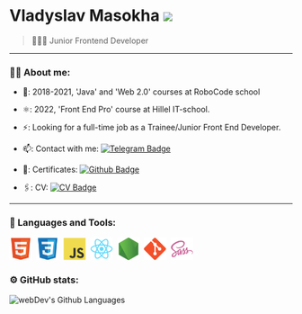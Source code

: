 <h1>Vladyslav Masokha  <img src="https://github.githubassets.com/images/mona-whisper.gif" height="24" /></h1>

> 👨🏻‍💻 Junior Frontend Developer

---

### :man_technologist: About me:

- 🔭: 2018-2021, 'Java' and 'Web 2.0' courses at RoboCode school

- ⚛️: 2022, 'Front End Pro' course at Hillel IT-school.

- ⚡: Looking for a full-time job as a Trainee/Junior Front End Developer.

- 📫: Contact with me: [![Telegram Badge](https://img.shields.io/badge/-Vladyslav_Masokha-blue?style=flat&logo=Telegram&logoColor=white)](https://t.me/vll_kmx)

- 📎: Certificates: [![Github Badge](https://img.shields.io/badge/-Vladyslav_Masokha-dark?style=flat&logo=Github&logoColor=white)](https://github.com/vladyslav-masokha/Certificates)

- 🖇️: CV: [![CV Badge](https://img.shields.io/badge/-Vladyslav_Masokha-purple?style=flat&logo=CV&logoColor=white)](https://stirring-bienenstitch-fa72ca.netlify.app/)

---

### 🔨 Languages and Tools:

<div>
  <img src="https://github.com/devicons/devicon/blob/master/icons/html5/html5-original.svg" title="html5" alt="html5" width="40" height="40"/>&nbsp
  <img src="https://github.com/devicons/devicon/blob/master/icons/css3/css3-original.svg" title="css" alt="css" width="40" height="40"/>&nbsp
  <img src="https://github.com/devicons/devicon/blob/master/icons/javascript/javascript-original.svg" title="javascript" alt="javascript" width="40" height="40"/>&nbsp
  <img src="https://github.com/devicons/devicon/blob/master/icons/react/react-original.svg" title="reactjs" alt="reactjs" width="40" height="40"/>&nbsp
  <img src="https://github.com/devicons/devicon/blob/master/icons/nodejs/nodejs-original.svg" title="nodejs" alt="nodejs" width="40" height="40"/>&nbsp
  <img src="https://github.com/devicons/devicon/blob/master/icons/git/git-original.svg" title="git" alt="git" width="40" height="40"/>&nbsp
  <img src="https://github.com/devicons/devicon/blob/master/icons/sass/sass-original.svg" title="sass/scss" alt="sass/scss" width="40" height="40"/>&nbsp
</div>

### ⚙️ GitHub stats:

<img align="left" height="195px" align="right" alt="webDev's Github Languages" src="https://github-readme-stats-sigma-five.vercel.app/api/top-langs/?username=vladyslav-masokha&layout=compact&theme=vision-friendly-dark" />
